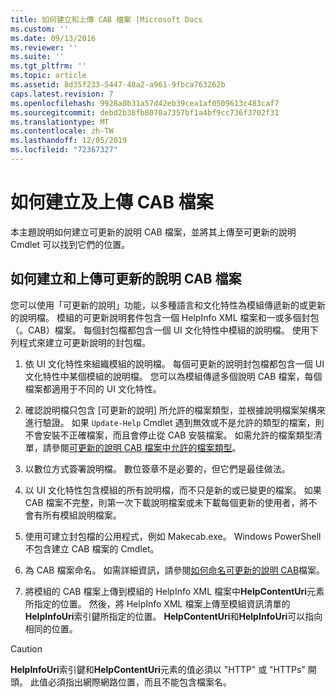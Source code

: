 ```yaml
---
title: 如何建立和上傳 CAB 檔案 |Microsoft Docs
ms.custom: ''
ms.date: 09/13/2016
ms.reviewer: ''
ms.suite: ''
ms.tgt_pltfrm: ''
ms.topic: article
ms.assetid: 8d35f233-5447-48a2-a961-9fbca763262b
caps.latest.revision: 7
ms.openlocfilehash: 9928a0b31a57d42eb39cea1af0509613c483caf7
ms.sourcegitcommit: debd2b38fb8070a7357bf1a4bf9cc736f3702f31
ms.translationtype: MT
ms.contentlocale: zh-TW
ms.lasthandoff: 12/05/2019
ms.locfileid: "72367327"
---
```

# <a name="how-to-create-and-upload-cab-files"></a>如何建立及上傳 CAB 檔案

本主題說明如何建立可更新的說明 CAB 檔案，並將其上傳至可更新的說明 Cmdlet 可以找到它們的位置。

## <a name="how-to-create-and-upload-updatable-help-cab-files"></a>如何建立和上傳可更新的說明 CAB 檔案

您可以使用「可更新的說明」功能，以多種語言和文化特性為模組傳遞新的或更新的說明檔。 模組的可更新說明套件包含一個 HelpInfo XML 檔案和一或多個封包（。CAB）檔案。 每個封包檔都包含一個 UI 文化特性中模組的說明檔。 使用下列程式來建立可更新說明的封包檔。

1. 依 UI 文化特性來組織模組的說明檔。 每個可更新的說明封包檔都包含一個 UI 文化特性中某個模組的說明檔。 您可以為模組傳遞多個說明 CAB 檔案，每個檔案都適用于不同的 UI 文化特性。

2. 確認說明檔只包含 [可更新的說明] 所允許的檔案類型，並根據說明檔案架構來進行驗證。 如果 `Update-Help` Cmdlet 遇到無效或不是允許的類型的檔案，則不會安裝不正確檔案，而且會停止從 CAB 安裝檔案。 如需允許的檔案類型清單，請參閱[可更新的說明 CAB 檔案中允許的檔案類型](./file-types-permitted-in-an-updatable-help-cab-file.md)。

3. 以數位方式簽署說明檔。 數位簽章不是必要的，但它們是最佳做法。

4. 以 UI 文化特性包含模組的所有說明檔，而不只是新的或已變更的檔案。 如果 CAB 檔案不完整，則第一次下載說明檔案或未下載每個更新的使用者，將不會有所有模組說明檔案。

5. 使用可建立封包檔的公用程式，例如 Makecab.exe。 Windows PowerShell 不包含建立 CAB 檔案的 Cmdlet。

6. 為 CAB 檔案命名。 如需詳細資訊，請參閱[如何命名可更新的說明 CAB](./how-to-name-an-updatable-help-cab-file.md)檔案。

7. 將模組的 CAB 檔案上傳到模組的 HelpInfo XML 檔案中**HelpContentUri**元素所指定的位置。 然後，將 HelpInfo XML 檔案上傳至模組資訊清單的**HelpInfoUri**索引鍵所指定的位置。 **HelpContentUri**和**HelpInfoUri**可以指向相同的位置。

> [!CAUTION]
> **HelpInfoUri**索引鍵和**HelpContentUri**元素的值必須以 "HTTP" 或 "HTTPs" 開頭。 此值必須指出網際網路位置，而且不能包含檔案名。